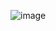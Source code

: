 ![image](https://github.com/PedroVictorAndreoli/RSA/assets/114033109/749cac02-7419-45bf-abf9-fa69826a86f1)
